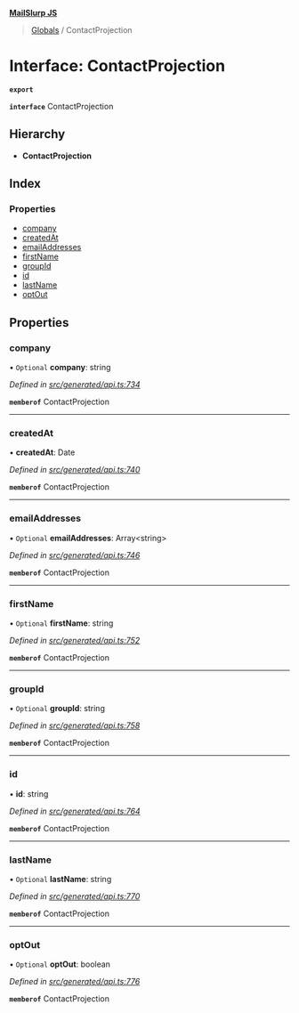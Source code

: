 **[MailSlurp JS](../README.md)**

> [Globals](../README.md) / ContactProjection

# Interface: ContactProjection

**`export`** 

**`interface`** ContactProjection

## Hierarchy

* **ContactProjection**

## Index

### Properties

* [company](contactprojection.md#company)
* [createdAt](contactprojection.md#createdat)
* [emailAddresses](contactprojection.md#emailaddresses)
* [firstName](contactprojection.md#firstname)
* [groupId](contactprojection.md#groupid)
* [id](contactprojection.md#id)
* [lastName](contactprojection.md#lastname)
* [optOut](contactprojection.md#optout)

## Properties

### company

• `Optional` **company**: string

*Defined in [src/generated/api.ts:734](https://github.com/mailslurp/mailslurp-client/blob/37bf78e/src/generated/api.ts#L734)*

**`memberof`** ContactProjection

___

### createdAt

•  **createdAt**: Date

*Defined in [src/generated/api.ts:740](https://github.com/mailslurp/mailslurp-client/blob/37bf78e/src/generated/api.ts#L740)*

**`memberof`** ContactProjection

___

### emailAddresses

• `Optional` **emailAddresses**: Array\<string>

*Defined in [src/generated/api.ts:746](https://github.com/mailslurp/mailslurp-client/blob/37bf78e/src/generated/api.ts#L746)*

**`memberof`** ContactProjection

___

### firstName

• `Optional` **firstName**: string

*Defined in [src/generated/api.ts:752](https://github.com/mailslurp/mailslurp-client/blob/37bf78e/src/generated/api.ts#L752)*

**`memberof`** ContactProjection

___

### groupId

• `Optional` **groupId**: string

*Defined in [src/generated/api.ts:758](https://github.com/mailslurp/mailslurp-client/blob/37bf78e/src/generated/api.ts#L758)*

**`memberof`** ContactProjection

___

### id

•  **id**: string

*Defined in [src/generated/api.ts:764](https://github.com/mailslurp/mailslurp-client/blob/37bf78e/src/generated/api.ts#L764)*

**`memberof`** ContactProjection

___

### lastName

• `Optional` **lastName**: string

*Defined in [src/generated/api.ts:770](https://github.com/mailslurp/mailslurp-client/blob/37bf78e/src/generated/api.ts#L770)*

**`memberof`** ContactProjection

___

### optOut

• `Optional` **optOut**: boolean

*Defined in [src/generated/api.ts:776](https://github.com/mailslurp/mailslurp-client/blob/37bf78e/src/generated/api.ts#L776)*

**`memberof`** ContactProjection
